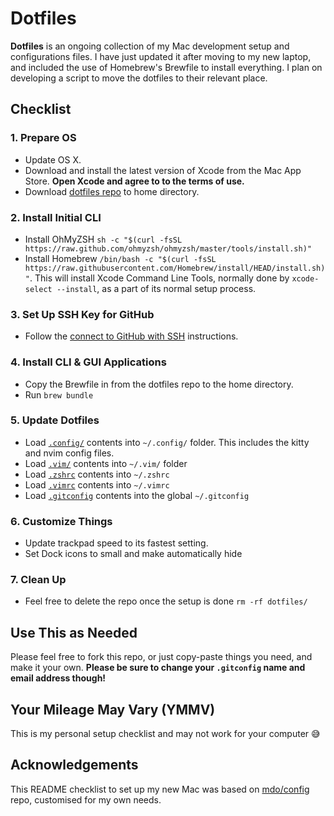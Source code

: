# Dotfiles

**Dotfiles** is an ongoing collection of my Mac development setup and configurations files. I have just updated it after moving to my new laptop, and included the use of Homebrew's Brewfile to install everything. I plan on developing a script to move the dotfiles to their relevant place.

## Checklist

### 1. Prepare OS

- Update OS X.
- Download and install the latest version of Xcode from the Mac App Store. **Open Xcode and agree to to the terms of use.**
- Download [dotfiles repo](https://github.com/harleyjwilson/dotfiles) to home directory.

### 2. Install Initial CLI

- Install OhMyZSH `sh -c "$(curl -fsSL https://raw.github.com/ohmyzsh/ohmyzsh/master/tools/install.sh)"`
- Install Homebrew `/bin/bash -c "$(curl -fsSL https://raw.githubusercontent.com/Homebrew/install/HEAD/install.sh)"`. This will install Xcode Command Line Tools, normally done by `xcode-select --install`, as a part of its normal setup process.

### 3. Set Up SSH Key for GitHub

- Follow the [connect to GitHub with SSH](https://docs.github.com/en/authentication/connecting-to-github-with-ssh/) instructions.

### 4. Install CLI & GUI Applications

- Copy the Brewfile in from the dotfiles repo to the home directory.
- Run `brew bundle`

### 5. Update Dotfiles

- Load [`.config/`](.config/) contents into `~/.config/` folder. This includes the kitty and nvim config files.
- Load [`.vim/`](/.vim/) contents into `~/.vim/` folder
- Load [`.zshrc`](/.zshrc) contents into `~/.zshrc`
- Load [`.vimrc`](/.vimrc) contents into `~/.vimrc`
- Load [`.gitconfig`](/.gitconfig) contents into the global `~/.gitconfig`

### 6. Customize Things

- Update trackpad speed to its fastest setting.
- Set Dock icons to small and make automatically hide

### 7. Clean Up

- Feel free to delete the repo once the setup is done `rm -rf dotfiles/`

## Use This as Needed

Please feel free to fork this repo, or just copy-paste things you need, and make it your own. **Please be sure to change your `.gitconfig` name and email address though!**

## Your Mileage May Vary (YMMV)

This is my personal setup checklist and may not work for your computer 😅

## Acknowledgements

This README checklist to set up my new Mac was based on [mdo/config](https://github.com/mdo/config) repo, customised for my own needs.
